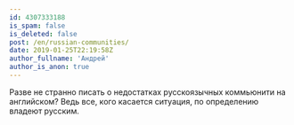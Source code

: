 ```yaml
---
id: 4307333188
is_spam: false
is_deleted: false
post: /en/russian-communities/
date: 2019-01-25T22:19:58Z
author_fullname: 'Андрей'
author_is_anon: true
---
```


<p>Разве не странно писать о недостатках русскоязычных коммьюнити на английском? Ведь все, кого касается ситуация, по определению владеют русским.</p>

